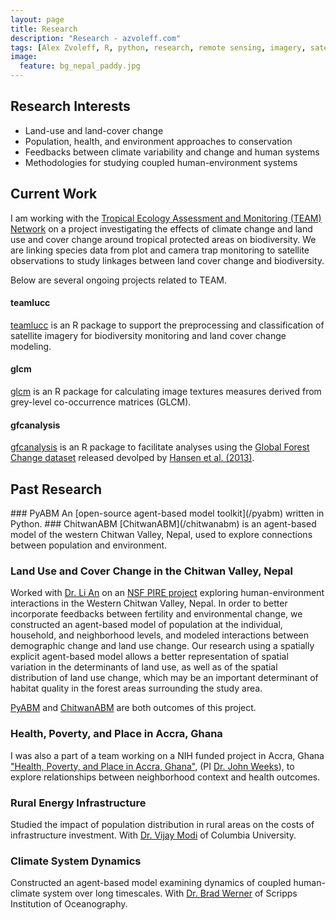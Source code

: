 ```yaml
---
layout: page
title: Research
description: "Research - azvoleff.com"
tags: [Alex Zvoleff, R, python, research, remote sensing, imagery, satellite, land use, land cover, conservation, forest, human, social, survey, statistics, spatial]
image:
  feature: bg_nepal_paddy.jpg
---
```


## Research Interests
* Land-use and land-cover change
* Population, health, and environment approaches to conservation
* Feedbacks between climate variability and change and human systems
* Methodologies for studying coupled human-environment systems

## Current Work
I am working with the [Tropical Ecology Assessment and Monitoring (TEAM) 
Network](http://teamnetwork.org) on a project investigating the effects of 
climate change and land use and cover change around tropical protected areas on 
biodiversity. We are linking species data from plot and camera trap monitoring 
to satellite observations to study linkages between land cover change and 
biodiversity.

Below are several ongoing projects related to TEAM.

#### teamlucc
[teamlucc](/teamlucc) is an R package to support the preprocessing and 
classification of satellite imagery for biodiversity monitoring and land cover 
change modeling.

#### glcm
[glcm](/glcm) is an R package for calculating image textures measures derived 
from grey-level co-occurrence matrices (GLCM).

#### gfcanalysis
[gfcanalysis](/gfcanalysis) is an R package to facilitate analyses using the [Global 
Forest Change 
dataset](http://earthenginepartners.appspot.com/science-2013-global-forest) 
released devolped by [Hansen et al. 
(2013)](http://www.sciencemag.org/content/342/6160/850).

## Past Research

<a name='PyABM'>
### PyABM
An [open-source agent-based model toolkit](/pyabm) written in Python.

<a name='ChitwanABM'>
### ChitwanABM
[ChitwanABM](/chitwanabm) is an agent-based model of the western Chitwan 
Valley, Nepal, used to explore connections between population and environment.

### Land Use and Cover Change in the Chitwan Valley, Nepal
Worked with [Dr. Li An](http://geography.sdsu.edu/People/Faculty/an.html) on an 
[NSF PIRE project](http://pire.psc.isr.umich.edu) exploring human-environment 
interactions in the Western Chitwan Valley, Nepal. In order to better 
incorporate feedbacks between fertility and environmental change, we 
constructed an agent-based model of population at the individual, household, 
and neighborhood levels, and modeled interactions between demographic change 
and land use change. Our research using a spatially explicit agent-based model 
allows a better representation of spatial variation in the determinants of land 
use, as well as of the spatial distribution of land use change, which may be an 
important determinant of habitat quality in the forest areas surrounding the 
study area.

[PyABM](#PyABM) and [ChitwanABM](#ChitwanABM) are both outcomes of this 
project.

### Health, Poverty, and Place in Accra, Ghana
I was also a part of a team working on a NIH funded project in Accra, Ghana ["Health, 
Poverty, and Place in Accra, 
Ghana"](http://geography.sdsu.edu/Research/Projects/IPC/research/accra.html), (PI
[Dr. John Weeks](http://geography.sdsu.edu/People/Faculty/weeks.html)), to 
explore relationships between neighborhood context and health outcomes.

### Rural Energy Infrastructure
Studied the impact of population distribution in rural areas on the costs of 
infrastructure investment. With [Dr. Vijay Modi](http://modi.mech.columbia.edu) 
of Columbia University.

### Climate System Dynamics
Constructed an agent-based model examining dynamics of coupled human-climate 
system over long timescales. With [Dr. Brad 
Werner](http://complex-systems.ucsd.edu) of Scripps Institution of 
Oceanography.
